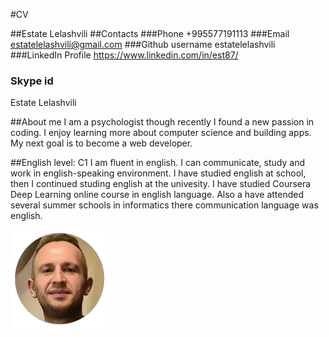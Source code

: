 #CV

##Estate Lelashvili
##Contacts
###Phone 
+995577191113
###Email
estatelelashvili@gmail.com
###Github username
estatelelashvili
###LinkedIn Profile
https://www.linkedin.com/in/est87/
### Skype id
Estate Lelashvili

##About me
I am a psychologist though recently I found a new passion in coding. I enjoy learning more about computer science and building apps. My next goal is to become a web developer.

##English level: C1 
I am fluent in english. I can communicate, study and work in english-speaking environment. I have studied english at school, then I continued studing english at the univesity. I have studied Coursera Deep Learning online course in english language. Also a have attended several summer schools in informatics there communication language was english. 

![This is an image](https://github.com/estatelelashvili/testmycv/blob/gh-pages/estatelelashviliwhite.jpg)
